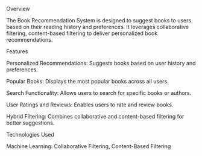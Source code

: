 Overview

The Book Recommendation System is designed to suggest books to users based on their reading history and preferences. It leverages collaborative filtering, content-based filtering to deliver personalized book recommendations.

Features

Personalized Recommendations: Suggests books based on user history and preferences.

Popular Books: Displays the most popular books across all users.

Search Functionality: Allows users to search for specific books or authors.

User Ratings and Reviews: Enables users to rate and review books.

Hybrid Filtering: Combines collaborative and content-based filtering for better suggestions.

Technologies Used



Machine Learning: Collaborative Filtering, Content-Based Filtering

